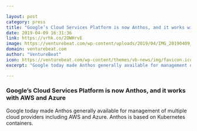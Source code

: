 ```yaml
---

layout: post
category: press
title: "Google’s Cloud Services Platform is now Anthos, and it works with AWS and Azure"
date: 2019-04-09 16:31:36
link: https://vrhk.co/2OWHrvE
image: https://venturebeat.com/wp-content/uploads/2019/04/IMG_20190409_091044.jpg?w=1200&strip=all
domain: venturebeat.com
author: "VentureBeat"
icon: https://venturebeat.com/wp-content/themes/vb-news/img/favicon.ico
excerpt: "Google today made Anthos generally available for management of multiple cloud providers including AWS and Azure. Anthos is based on Kubernetes containers."

---
```


### Google’s Cloud Services Platform is now Anthos, and it works with AWS and Azure

Google today made Anthos generally available for management of multiple cloud providers including AWS and Azure. Anthos is based on Kubernetes containers.